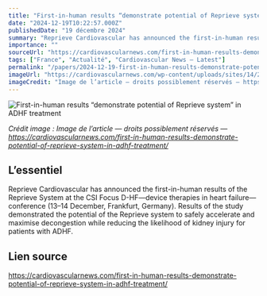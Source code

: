 ```yaml
---
title: "First-in-human results “demonstrate potential of Reprieve system” in ADHF treatment"
date: "2024-12-19T10:22:57.000Z"
publishedDate: "19 décembre 2024"
summary: "Reprieve Cardiovascular has announced the first-in-human results of the Reprieve System at the CSI Focus D-HF—device therapies in heart failure—conference (13–14 December, Frankfurt, Germany). Results of the study demonstrated the potential of the Reprieve system to safely accelerate and maximise decongestion while reducing the likelihood of kidney injury for patients with ADHF."
importance: ""
sourceUrl: "https://cardiovascularnews.com/first-in-human-results-demonstrate-potential-of-reprieve-system-in-adhf-treatment/"
tags: ["France", "Actualité", "Cardiovascular News — Latest"]
permalink: "/papers/2024-12-19-first-in-human-results-demonstrate-potential-of-reprieve-system-in-adhf-treatment"
imageUrl: "https://cardiovascularnews.com/wp-content/uploads/sites/14/2020/02/Generic-innovation.jpg"
imageCredit: "Image de l’article — droits possiblement réservés — https://cardiovascularnews.com/first-in-human-results-demonstrate-potential-of-reprieve-system-in-adhf-treatment/"
---
```


![First-in-human results “demonstrate potential of Reprieve system” in ADHF treatment](https://cardiovascularnews.com/wp-content/uploads/sites/14/2020/02/Generic-innovation.jpg)

*Crédit image : Image de l’article — droits possiblement réservés — https://cardiovascularnews.com/first-in-human-results-demonstrate-potential-of-reprieve-system-in-adhf-treatment/*

## L’essentiel

Reprieve Cardiovascular has announced the first-in-human results of the Reprieve System at the CSI Focus D-HF—device therapies in heart failure—conference (13–14 December, Frankfurt, Germany). Results of the study demonstrated the potential of the Reprieve system to safely accelerate and maximise decongestion while reducing the likelihood of kidney injury for patients with ADHF.

## Lien source

https://cardiovascularnews.com/first-in-human-results-demonstrate-potential-of-reprieve-system-in-adhf-treatment/
